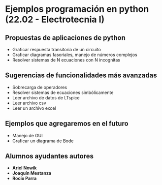# Ejemplos programación en python (22.02 - Electrotecnia I)

## Propuestas de aplicaciones de python
* Graficar respuesta transitoria de un circuito
* Graficar diagramas fasoriales, manejo de números complejos
* Resolver sistemas de N ecuaciones con N incognitas


## Sugerencias de funcionalidades más avanzadas
* Sobrecarga de operadores
* Resolver sistemas de ecuaciones simbólicamente
* Leer archivo de datos de LTspice
* Leer archivo csv
* Leer un archivo excel

## Ejemplos que agregaremos en el futuro
* Manejo de GUI
* Graficar un diagrama de Bode


## Alumnos ayudantes autores

* **Ariel Nowik**
* **Joaquín Mestanza**
* **Rocío Parra**
